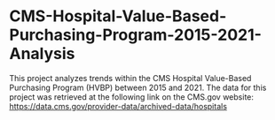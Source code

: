 # CMS-Hospital-Value-Based-Purchasing-Program-2015-2021-Analysis

This project analyzes trends within the CMS Hospital Value-Based Purchasing Program (HVBP) between 2015 and 2021. 
The data for this project was retrieved at the following link on the CMS.gov website: 
https://data.cms.gov/provider-data/archived-data/hospitals
